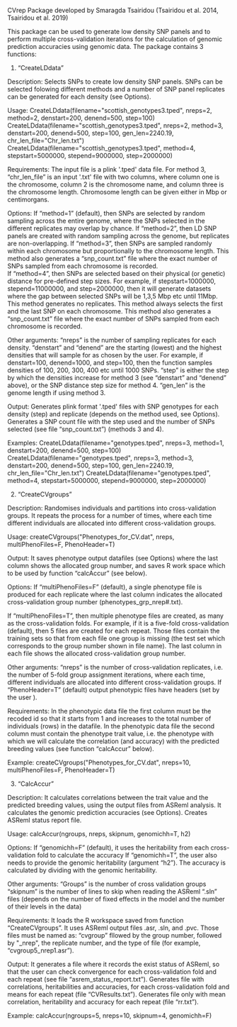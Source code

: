 CVrep
Package developed by Smaragda Tsairidou (Tsairidou et al. 2014, Tsairidou et al. 2019)

This package can be used to generate low density SNP panels and to perform multiple cross-validation iterations for the calculation of genomic prediction accuracies using genomic data. The package contains 3 functions:

1.	“CreateLDdata” 

Description:
Selects SNPs to create low density SNP panels. SNPs can be selected folowing different methods and a number of SNP panel replicates can be generated for each density (see Options).

Usage:
CreateLDdata(filename="scottish_genotypes3.tped", nreps=2, method=2, denstart=200, denend=500, step=100)
CreateLDdata(filename="scottish_genotypes3.tped", nreps=2, method=3, denstart=200, denend=500, step=100, gen_len=2240.19, chr_len_file="Chr_len.txt")
CreateLDdata(filename="scottish_genotypes3.tped", method=4, stepstart=5000000, stepend=9000000, step=2000000)

Requirements:
The input file is a plink '.tped' data file. 
For method 3, “chr_len_file” is an input '.txt' file with two columns, where column one is the chromosome, column 2 is the chromosome name, and column three is the chromosome length. Chromosome length can be given either in Mbp or centimorgans. 

Options:
If “method=1” (default), then SNPs are selected by random sampling across the entire genome, where the SNPs selected in the different replicates may overlap by chance.
If “method=2”, then LD SNP panels are created with random sampling across the genome, but replicates are non-overlapping. 
If “method=3”, then SNPs are sampled randomly within each chromosome but proportionally to the chromosome length. This method also generates a “snp_count.txt” file where the exact number of SNPs sampled from each chromosome is recorded.  
If “method=4”, then SNPs are selected based on their physical (or genetic) distance for pre-defined step sizes.  For example, if stepstart=1000000, stepend=11000000, and step=2000000, then it will generate datasets where the gap between selected SNPs will be 1,3,5 Mbp etc until 11Mbp. This method generates no replicates. This method always selects the first and the last SNP on each chromosome. This method also generates a “snp_count.txt” file where the exact number of SNPs sampled from each chromosome is recorded.

Other arguments:
“nreps” is the number of sampling replicates for each density. 
“denstart” and “denend” are the starting (lowest) and the highest densities that will sample for as chosen by the user. For example, if denstart=100, denend=1000, and step=100, then the function samples densities of 100, 200, 300, 400 etc until 1000 SNPs. 
“step” is either the step by which the densities increase for method 3 (see “denstart” and “denend” above), or the SNP distance step size for method 4.
“gen_len” is the genome length if using method 3. 

Output:
Generates plink format '.tped' files with SNP genotypes for each density (step) and replicate (depends on the method used, see Options).
Generates a SNP count file with the step used and the number of SNPs selected (see file “snp_count.txt”) (methods 3 and 4).

Examples:
CreateLDdata(filename="genotypes.tped", nreps=3, method=1, denstart=200, denend=500, step=100)
CreateLDdata(filename="genotypes.tped", nreps=3, method=3, denstart=200, denend=500, step=100, gen_len=2240.19, chr_len_file="Chr_len.txt")
CreateLDdata(filename="genotypes.tped", method=4, stepstart=5000000, stepend=9000000, step=2000000)


2. “CreateCVgroups” 

Description:
Randomises individuals and partitions into cross-validation groups. It repeats the process for a number of times, where each time different individuals are allocated into different cross-validation groups.

Usage:
createCVgroups("Phenotypes_for_CV.dat", nreps, multiPhenoFiles=F, PhenoHeader=T)
 
Output:
It saves phenotype output datafiles (see Options) where the last column shows the allocated group number, and saves R work space which to be used by function “calcAccur” (see below). 

Options: 
If “multiPhenoFiles=F” (default), a single phenotype file is produced for each replicate where the last column indicates the allocated cross-validation group number (phenotypes_grp_nrep#.txt). 

If “multiPhenoFiles=T”, then multiple phenotype files are created, as many as the cross-validation folds. For example, if it is a five-fold cross-validation (default), then 5 files are created for each repeat. Those files contain the training sets so that from each file one group is missing (the test set which corresponds to the group number shown in file name). The last column in each file shows the allocated cross-validation group number. 

Other arguments:
“nreps” is the number of cross-validation replicates, i.e. the number of 5-fold group assignment iterations, where each time, different individuals are allocated into different cross-validation groups.
If “PhenoHeader=T” (default) output phenotypic files have headers (set by the user ). 

Requirements: 
In the phenotypic data file the first column must be the recoded id so that it starts from 1 and increases to the total number of individuals (rows) in the datafile. 
In the phenotypic data file the second column must contain the phenotype trait value, i.e. the phenotype with which we will calculate the correlation (and accuracy) with the predicted breeding values (see function “calcAccur” below). 

Example:
createCVgroups("Phenotypes_for_CV.dat", nreps=10, multiPhenoFiles=F, PhenoHeader=T)

 
3.	“CalcAccur” 

Description:
It calculates correlations between the trait value and the predicted breeding values, 
using the output files from ASReml analysis. It calculates the genomic prediction accuracies (see Options). Creates ASReml status report file.

Usage:
calcAccur(ngroups, nreps, skipnum, genomichh=T, h2)

Options:
If “genomichh=F” (default), it uses the heritability from each cross-validation fold to calculate the accuracy
If “genomichh=T”, the user also needs to provide the genomic heritability (argument “h2”). The accuracy is calculated  by dividing with the genomic heritability. 

Other arguments:
“Groups” is the number of cross validation groups
“skipnum” is the number of lines to skip when reading the ASReml “.sln” files (depends on the number of fixed effects in the model and the number of their levels in the data) 

Requirements: 
It loads the R workspace saved from function “CreateCVgroups”.
It uses ASReml output files .asr, .sln, and .pvc. Those files must be named as: “cvgroup” fllowed by the group number, followed by "_nrep", the replicate number, and the type of file (for example, “cvgroup5_nrep1.asr”).

Output:
It generates a file where it records the exist status of ASReml, so that the user can check convergence for each cross-validation fold and each repeat (see file “asrem_status_report.txt”).
Generates file with correlations, heritabilities and accuracies, for each cross-validation fold and means for each repeat (file “CVResults.txt”).
Generates file only with mean correlation, heritability and accuracy for each repeat (file “rr.txt”). 

Example:
calcAccur(ngroups=5, nreps=10, skipnum=4, genomichh=F)

